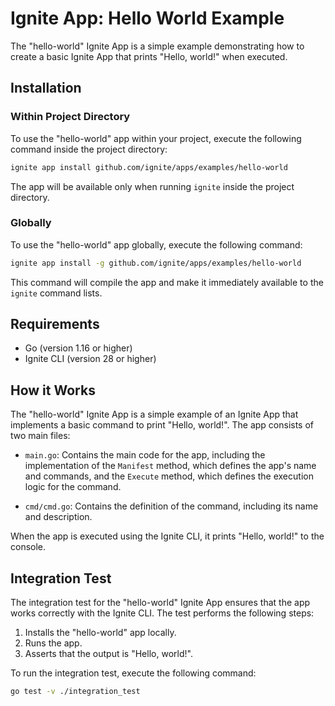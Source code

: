 
# Ignite App: Hello World Example

The "hello-world" Ignite App is a simple example demonstrating how to create a basic Ignite App that prints "Hello, world!" when executed. 

## Installation

### Within Project Directory

To use the "hello-world" app within your project, execute the following command inside the project directory:

```bash
ignite app install github.com/ignite/apps/examples/hello-world
```

The app will be available only when running `ignite` inside the project directory.

### Globally

To use the "hello-world" app globally, execute the following command:

```bash
ignite app install -g github.com/ignite/apps/examples/hello-world
```

This command will compile the app and make it immediately available to the `ignite` command lists.

## Requirements

- Go (version 1.16 or higher)
- Ignite CLI (version 28 or higher)

## How it Works

The "hello-world" Ignite App is a simple example of an Ignite App that implements a basic command to print "Hello, world!". The app consists of two main files:

- `main.go`: Contains the main code for the app, including the implementation of the `Manifest` method, which defines the app's name and commands, and the `Execute` method, which defines the execution logic for the command.

- `cmd/cmd.go`: Contains the definition of the command, including its name and description.

When the app is executed using the Ignite CLI, it prints "Hello, world!" to the console.

## Integration Test

The integration test for the "hello-world" Ignite App ensures that the app works correctly with the Ignite CLI. The test performs the following steps:

1. Installs the "hello-world" app locally.
2. Runs the app.
3. Asserts that the output is "Hello, world!".

To run the integration test, execute the following command:

```bash
go test -v ./integration_test
```
